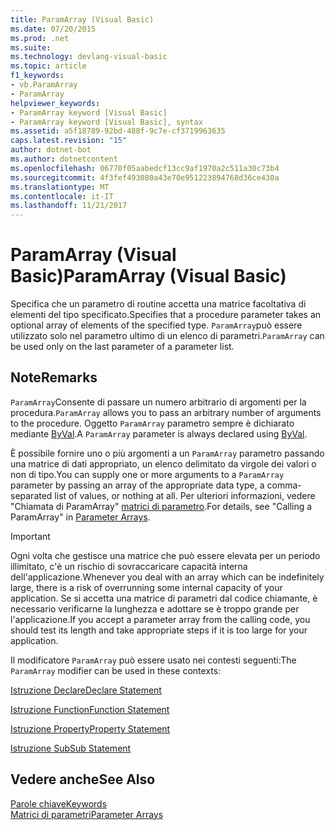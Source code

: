 ```yaml
---
title: ParamArray (Visual Basic)
ms.date: 07/20/2015
ms.prod: .net
ms.suite: 
ms.technology: devlang-visual-basic
ms.topic: article
f1_keywords:
- vb.ParamArray
- ParamArray
helpviewer_keywords:
- ParamArray keyword [Visual Basic]
- ParamArray keyword [Visual Basic], syntax
ms.assetid: a5f18789-92bd-488f-9c7e-cf3719963635
caps.latest.revision: "15"
author: dotnet-bot
ms.author: dotnetcontent
ms.openlocfilehash: 06770f05aabedcf13cc9af1970a2c511a30c73b4
ms.sourcegitcommit: 4f3fef493080a43e70e951223894768d36ce430a
ms.translationtype: MT
ms.contentlocale: it-IT
ms.lasthandoff: 11/21/2017
---
```

# <a name="paramarray-visual-basic"></a><span data-ttu-id="eb2fa-102">ParamArray (Visual Basic)</span><span class="sxs-lookup"><span data-stu-id="eb2fa-102">ParamArray (Visual Basic)</span></span>
<span data-ttu-id="eb2fa-103">Specifica che un parametro di routine accetta una matrice facoltativa di elementi del tipo specificato.</span><span class="sxs-lookup"><span data-stu-id="eb2fa-103">Specifies that a procedure parameter takes an optional array of elements of the specified type.</span></span> <span data-ttu-id="eb2fa-104">`ParamArray`può essere utilizzato solo nel parametro ultimo di un elenco di parametri.</span><span class="sxs-lookup"><span data-stu-id="eb2fa-104">`ParamArray` can be used only on the last parameter of a parameter list.</span></span>  
  
## <a name="remarks"></a><span data-ttu-id="eb2fa-105">Note</span><span class="sxs-lookup"><span data-stu-id="eb2fa-105">Remarks</span></span>  
 <span data-ttu-id="eb2fa-106">`ParamArray`Consente di passare un numero arbitrario di argomenti per la procedura.</span><span class="sxs-lookup"><span data-stu-id="eb2fa-106">`ParamArray` allows you to pass an arbitrary number of arguments to the procedure.</span></span> <span data-ttu-id="eb2fa-107">Oggetto `ParamArray` parametro sempre è dichiarato mediante [ByVal](../../../visual-basic/language-reference/modifiers/byval.md).</span><span class="sxs-lookup"><span data-stu-id="eb2fa-107">A `ParamArray` parameter is always declared using [ByVal](../../../visual-basic/language-reference/modifiers/byval.md).</span></span>  
  
 <span data-ttu-id="eb2fa-108">È possibile fornire uno o più argomenti a un `ParamArray` parametro passando una matrice di dati appropriato, un elenco delimitato da virgole dei valori o non di tipo.</span><span class="sxs-lookup"><span data-stu-id="eb2fa-108">You can supply one or more arguments to a `ParamArray` parameter by passing an array of the appropriate data type, a comma-separated list of values, or nothing at all.</span></span> <span data-ttu-id="eb2fa-109">Per ulteriori informazioni, vedere "Chiamata di ParamArray" [matrici di parametro](../../../visual-basic/programming-guide/language-features/procedures/parameter-arrays.md).</span><span class="sxs-lookup"><span data-stu-id="eb2fa-109">For details, see "Calling a ParamArray" in [Parameter Arrays](../../../visual-basic/programming-guide/language-features/procedures/parameter-arrays.md).</span></span>  
  
> [!IMPORTANT]
>  <span data-ttu-id="eb2fa-110">Ogni volta che gestisce una matrice che può essere elevata per un periodo illimitato, c'è un rischio di sovraccaricare capacità interna dell'applicazione.</span><span class="sxs-lookup"><span data-stu-id="eb2fa-110">Whenever you deal with an array which can be indefinitely large, there is a risk of overrunning some internal capacity of your application.</span></span> <span data-ttu-id="eb2fa-111">Se si accetta una matrice di parametri dal codice chiamante, è necessario verificarne la lunghezza e adottare se è troppo grande per l'applicazione.</span><span class="sxs-lookup"><span data-stu-id="eb2fa-111">If you accept a parameter array from the calling code, you should test its length and take appropriate steps if it is too large for your application.</span></span>  
  
 <span data-ttu-id="eb2fa-112">Il modificatore `ParamArray` può essere usato nei contesti seguenti:</span><span class="sxs-lookup"><span data-stu-id="eb2fa-112">The `ParamArray` modifier can be used in these contexts:</span></span>  
  
 [<span data-ttu-id="eb2fa-113">Istruzione Declare</span><span class="sxs-lookup"><span data-stu-id="eb2fa-113">Declare Statement</span></span>](../../../visual-basic/language-reference/statements/declare-statement.md)  
  
 [<span data-ttu-id="eb2fa-114">Istruzione Function</span><span class="sxs-lookup"><span data-stu-id="eb2fa-114">Function Statement</span></span>](../../../visual-basic/language-reference/statements/function-statement.md)  
  
 [<span data-ttu-id="eb2fa-115">Istruzione Property</span><span class="sxs-lookup"><span data-stu-id="eb2fa-115">Property Statement</span></span>](../../../visual-basic/language-reference/statements/property-statement.md)  
  
 [<span data-ttu-id="eb2fa-116">Istruzione Sub</span><span class="sxs-lookup"><span data-stu-id="eb2fa-116">Sub Statement</span></span>](../../../visual-basic/language-reference/statements/sub-statement.md)  
  
## <a name="see-also"></a><span data-ttu-id="eb2fa-117">Vedere anche</span><span class="sxs-lookup"><span data-stu-id="eb2fa-117">See Also</span></span>  
 [<span data-ttu-id="eb2fa-118">Parole chiave</span><span class="sxs-lookup"><span data-stu-id="eb2fa-118">Keywords</span></span>](../../../visual-basic/language-reference/keywords/index.md)  
 [<span data-ttu-id="eb2fa-119">Matrici di parametri</span><span class="sxs-lookup"><span data-stu-id="eb2fa-119">Parameter Arrays</span></span>](../../../visual-basic/programming-guide/language-features/procedures/parameter-arrays.md)
